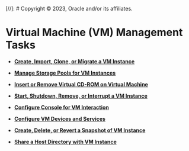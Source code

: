 [//]: # Copyright © 2023, Oracle and/or its affiliates.

# Virtual Machine \(VM\) Management Tasks

-   **[Create, Import, Clone, or Migrate a VM Instance](../topics/create_clone_or_migrate_a_virtual_machine.md)**  

-   **[Manage Storage Pools for VM Instances](../topics/cockpit-kvm_manage_storage.md)**  

-   **[Insert or Remove Virtual CD-ROM on Virtual Machine](../topics/cockpit_mgmt_cdrom_vm.md)**  

-   **[Start, Shutdown, Remove, or Interrupt a VM Instance](../topics/cockpit-kvm_reboot_shutdown.md)**  

-   **[Configure Console for VM Interaction](../topics/cockpit-kvm_console.md)**  

-   **[Configure VM Devices and Services](../topics/cockpit-kvm_manage_instance.md)**  

-   **[Create, Delete, or Revert a Snapshot of VM Instance](../topics/cockpit-kvm_snapshot.md)**  

-   **[Share a Host Directory with VM Instance](../topics/cockpit-kvm_mountshared_directory.md)**  


